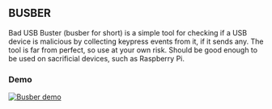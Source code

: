 ## BUSBER
Bad USB Buster (busber for short) is a simple tool for checking if a USB device is malicious by collecting keypress events from it, if it sends any. The tool is far from perfect, so use at your own risk. Should be good enough to be used on sacrificial devices, such as Raspberry Pi.

### Demo
[![Busber demo](https://img.youtube.com/vi/T3OAkjLCleU/0.jpg)](https://www.youtube.com/watch?v=T3OAkjLCleU)